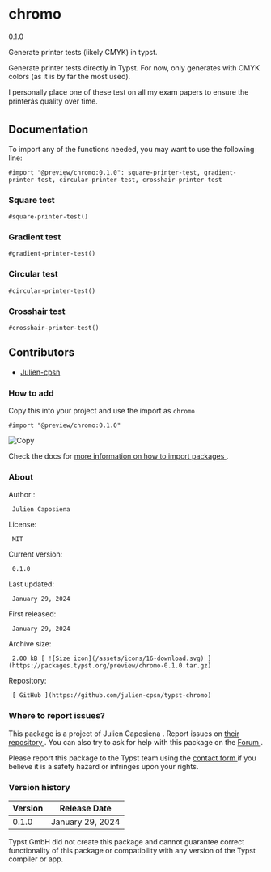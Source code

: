 #  chromo

0.1.0

Generate printer tests (likely CMYK) in typst.

Generate printer tests directly in Typst. For now, only generates with CMYK
colors (as it is by far the most used).

I personally place one of these test on all my exam papers to ensure the
printerâs quality over time.

##  Documentation

To import any of the functions needed, you may want to use the following line:

    
    
    #import "@preview/chromo:0.1.0": square-printer-test, gradient-printer-test, circular-printer-test, crosshair-printer-test
    

###  Square test

    
    
    #square-printer-test()
    

###  Gradient test

    
    
    #gradient-printer-test()
    

###  Circular test

    
    
    #circular-printer-test()
    

###  Crosshair test

    
    
    #crosshair-printer-test()
    

##  Contributors

  * [ Julien-cpsn ](https://github.com/julien-cpsn)

###  How to add

Copy this into your project and use the import as  ` chromo `

    
    
    #import "@preview/chromo:0.1.0"

![Copy](/assets/icons/16-copy.svg)

Check the docs for  [ more information on how to import packages
](https://typst.app/docs/reference/scripting/#packages) .

###  About

Author  :

     Julien Caposiena 
License:

     MIT 
Current version:

     0.1.0 
Last updated:

     January 29, 2024 
First released:

     January 29, 2024 
Archive size:

     2.00 kB [ ![Size icon](/assets/icons/16-download.svg) ](https://packages.typst.org/preview/chromo-0.1.0.tar.gz)
Repository:

     [ GitHub ](https://github.com/julien-cpsn/typst-chromo)

###  Where to report issues?

This  package  is a project of  Julien Caposiena  .  Report issues on  [ their
repository ](https://github.com/julien-cpsn/typst-chromo) .  You can also try
to ask for help with this  package  on the  [ Forum ](https://forum.typst.app)
.

Please report this  package  to the Typst team using the  [ contact form
](https://typst.app/contact) if you believe it is a safety hazard or infringes
upon your rights.

###  Version history

Version  |  Release Date   
---|---  
0.1.0  |  January 29, 2024   
  
Typst GmbH did not create this  package  and cannot guarantee correct
functionality of this  package  or compatibility with any version of the Typst
compiler or app.

